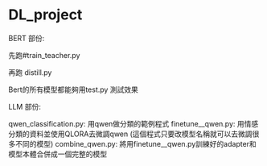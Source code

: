 # DL_project

BERT 部份:

先跑#train_teacher.py

再跑 distill.py

Bert的所有模型都能夠用test.py 測試效果



LLM 部份:

qwen_classification.py: 用qwen做分類的範例程式 
finetune__qwen.py: 用情感分類的資料並使用QLORA去微調qwen (這個程式只要改模型名稱就可以去微調很多不同的模型)
combine_qwen.py: 將用finetune__qwen.py訓練好的adapter和模型本體合併成一個完整的模型
